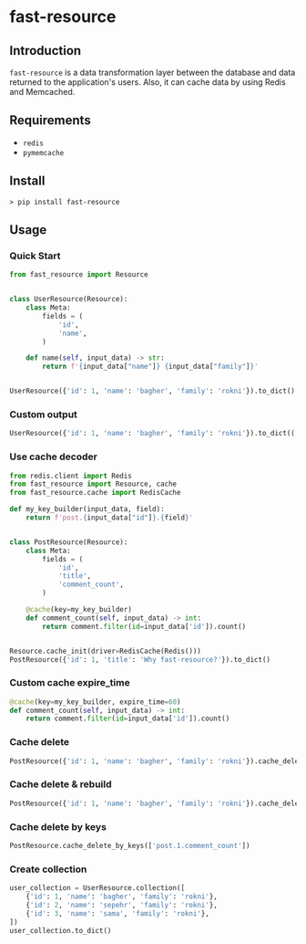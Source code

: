 # fast-resource
## Introduction
`fast-resource` is a data transformation layer between the database and data returned to the application's users. Also, it can cache data by using Redis and Memcached.
## Requirements
- `redis`
- `pymemcache`
## Install
```shell
> pip install fast-resource
```
## Usage

### Quick Start

```python
from fast_resource import Resource


class UserResource(Resource):
    class Meta:
        fields = (
            'id',
            'name',
        )

    def name(self, input_data) -> str:
        return f'{input_data["name"]} {input_data["family"]}'


UserResource({'id': 1, 'name': 'bagher', 'family': 'rokni'}).to_dict()
```
### Custom output
```python
UserResource({'id': 1, 'name': 'bagher', 'family': 'rokni'}).to_dict(('id',))
```
### Use cache decoder
```python
from redis.client import Redis
from fast_resource import Resource, cache
from fast_resource.cache import RedisCache

def my_key_builder(input_data, field):
    return f'post.{input_data["id"]}.{field}'


class PostResource(Resource):
    class Meta:
        fields = (
            'id',
            'title',
            'comment_count',
        )

    @cache(key=my_key_builder)
    def comment_count(self, input_data) -> int:
        return comment.filter(id=input_data['id']).count()


Resource.cache_init(driver=RedisCache(Redis()))
PostResource({'id': 1, 'title': 'Why fast-resource?'}).to_dict()
```
### Custom cache expire_time
```python
@cache(key=my_key_builder, expire_time=60)
def comment_count(self, input_data) -> int:
    return comment.filter(id=input_data['id']).count()
```
### Cache delete
```python
PostResource({'id': 1, 'name': 'bagher', 'family': 'rokni'}).cache_delete()
```
### Cache delete & rebuild
```python
PostResource({'id': 1, 'name': 'bagher', 'family': 'rokni'}).cache_delete(rebuild=True)
```

### Cache delete by keys
```python
PostResource.cache_delete_by_keys(['post.1.comment_count'])
```

### Create collection
```python
user_collection = UserResource.collection([
    {'id': 1, 'name': 'bagher', 'family': 'rokni'},
    {'id': 2, 'name': 'sepehr', 'family': 'rokni'},
    {'id': 3, 'name': 'sama', 'family': 'rokni'},
])
user_collection.to_dict()
```